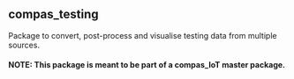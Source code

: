 ## compas_testing

Package to convert, post-process and visualise testing data from multiple sources. 


#### NOTE: This package is meant to be part of a compas_IoT master package.

